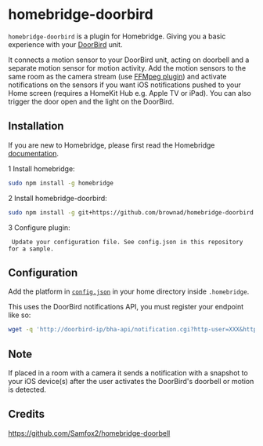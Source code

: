 # homebridge-doorbird

`homebridge-doorbird` is a plugin for Homebridge.  Giving you a basic experience with your [DoorBird](https://www.doorbird.com) unit.

It connects a motion sensor to your DoorBird unit, acting on doorbell and a separate motion sensor for motion activity.  Add the motion sensors to the same room as the camera stream (use [FFMpeg plugin](https://github.com/KhaosT/homebridge-camera-ffmpeg)) and activate notifications on the sensors if you want iOS notifications pushed to your Home screen (requires a HomeKit Hub e.g. Apple TV or iPad).  You can also trigger the door open and the light on the DoorBird.

## Installation

If you are new to Homebridge, please first read the Homebridge [documentation](https://www.npmjs.com/package/homebridge).

1 Install homebridge:
```sh
sudo npm install -g homebridge
```
2 Install homebridge-doorbird:
```sh
sudo npm install -g git+https://github.com/brownad/homebridge-doorbird.git
```
3 Configure plugin:
```
 Update your configuration file. See config.json in this repository for a sample.
```

## Configuration

Add the platform in [`config.json`](https://github.com/brownad/homebridge-doorbird/blob/master/config.json) in your home directory inside `.homebridge`.  

This uses the DoorBird notifications API, you must register your endpoint like so:

```sh
wget -q 'http://doorbird-ip/bha-api/notification.cgi?http-user=XXX&http-password=XXX&event=doorbell&subscribe=1&url=http://homebridge-ip:8080/doorbell.html'
```

## Note
If placed in a room with a camera it sends a notification with a snapshot to your iOS device(s) after the user activates the DoorBird's doorbell or motion is detected.

## Credits
https://github.com/Samfox2/homebridge-doorbell
